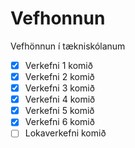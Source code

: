 # Vefhonnun
Vefhönnun í tækniskólanum

- [X] Verkefni 1 komið
- [X] Verkefni 2 komið
- [X] Verkefni 3 komið
- [X] Verkefni 4 komið
- [X] Verkefni 5 komið
- [X] Verkefni 6 komið
- [ ] Lokaverkefni komið